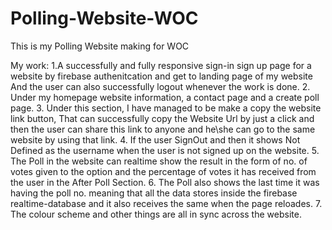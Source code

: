 # Polling-Website-WOC
This is my Polling Website making for WOC 

My work: 
1.A successfully and fully responsive sign-in sign up page for a website by firebase authenitcation and get to landing page of my website And the user can also successfully logout whenever the work is done.
2. Under my homepage website information, a contact page and a create poll page.
3. Under this section, I have managed to be make a copy the website link button, That can successfully copy the Website Url by just a click and then the user can share this link to anyone and he\she can go to the same website by using that link.
4. If the user SignOut and then it shows Not Defined as the username when the user is not signed up on the website.
5. The Poll in the website can realtime show the result in the form of no. of votes given to the option and the percentage of votes it has received from the user in the After Poll Section.
6. The Poll also shows the last time it was having the poll no. meaning that all the data stores inside the firebase realtime-database and it also receives the same when the page reloades. 
7. The colour scheme and other things are all in sync across the website.

